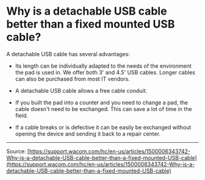 # Why is a detachable USB cable better than a fixed mounted USB cable?

A detachable USB cable has several advantages:


- Its length can be individually adapted to the needs of the environment the pad is used in. We offer both 3' and 4.5' USB cables. Longer cables can also be purchased from most IT vendors.


- A detachable USB cable allows a free cable conduit.


- If you built the pad into a counter and you need to change a pad, the cable doesn't need to be exchanged. This can save a lot of time in the field.


- If a cable breaks or is defective it can be easily be exchanged without opening the device and sending it back to a repair center.

---
Source: [https://support.wacom.com/hc/en-us/articles/1500006343742-Why-is-a-detachable-USB-cable-better-than-a-fixed-mounted-USB-cable](https://support.wacom.com/hc/en-us/articles/1500006343742-Why-is-a-detachable-USB-cable-better-than-a-fixed-mounted-USB-cable)
